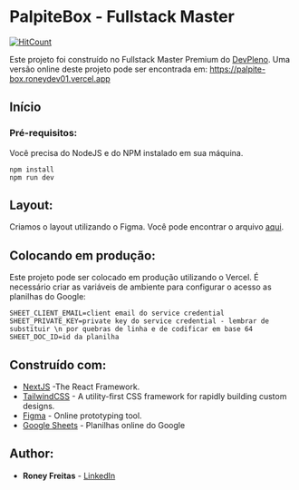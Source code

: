 # PalpiteBox - Fullstack Master

[![HitCount](http://hits.dwyl.com/roneydev01/roneydev01/palpite-box.svg)](http://hits.dwyl.com/roneydev01/roneydev01/palpite-box)

Este projeto foi construído no Fullstack Master Premium do [DevPleno](https://devpleno.com). Uma versão online deste projeto pode ser encontrada em: https://palpite-box.roneydev01.vercel.app

## Início



### Pré-requisitos:

Você precisa do NodeJS e do NPM instalado em sua máquina.

```
npm install
npm run dev
```

## Layout:

Criamos o layout utilizando o Figma. Você pode encontrar o arquivo [aqui](https://www.figma.com/file/HxvAYhS6l7UDI49u8uLdaC/palpite-box?node-id=0%3A1).

## Colocando em produção:

Este projeto pode ser colocado em produção utilizando o Vercel. É necessário criar as variáveis de ambiente para configurar o acesso as planilhas do Google:

```
SHEET_CLIENT_EMAIL=client email do service credential
SHEET_PRIVATE_KEY=private key do service credential - lembrar de substituir \n por quebras de linha e de codificar em base 64
SHEET_DOC_ID=id da planilha
```

## Construído com:

* [NextJS](https://nextjs.org/) -The React Framework.
* [TailwindCSS](https://tailwindcss.com/) - A utility-first CSS framework for
rapidly building custom designs.
* [Figma](https://figma.com/) - Online prototyping tool.
* [Google Sheets](https://drive.google.com) - Planilhas online do Google

## Author:

* **Roney Freitas** - [LinkedIn](https://www.linkedin.com/in/roney-freitas-99b264114/)

